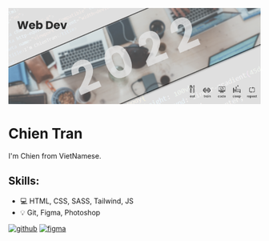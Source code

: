 ![I'm Chien from VietNamese](https://github.com/info-chientran/profile/blob/main/assets/img/Facebook%20cover.png?raw=true)

# Chien Tran
I'm Chien from VietNamese.

## Skills: 
* 💻 HTML, CSS, SASS, Tailwind, JS
* 💡 Git, Figma, Photoshop

[<img src='https://cdn.jsdelivr.net/npm/simple-icons@3.0.1/icons/github.svg' alt='github' height='40'>](https://github.com/https://github.com/info-chientran)  [<img src='https://cdn.jsdelivr.net/npm/simple-icons@3.0.1/icons/figma.svg' alt='figma' height='40'>](https://www.figma.com/files/recent?fuid=1001634276455748408)  
